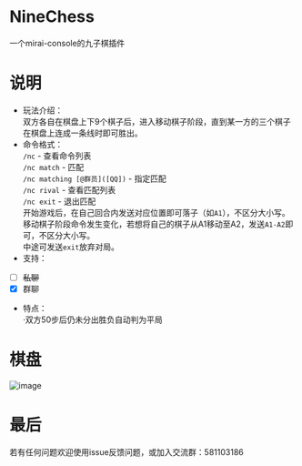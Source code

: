 # NineChess
一个mirai-console的九子棋插件
# 说明
* 玩法介绍：  
双方各自在棋盘上下9个棋子后，进入移动棋子阶段，直到某一方的三个棋子在棋盘上连成一条线时即可胜出。
* 命令格式：  
`/nc` - 查看命令列表  
`/nc match` - 匹配  
`/nc matching [@群员]([QQ])` - 指定匹配  
`/nc rival` - 查看匹配列表  
`/nc exit` - 退出匹配  
开始游戏后，在自己回合内发送对应位置即可落子（如`A1`），不区分大小写。  
移动棋子阶段命令发生变化，若想将自己的棋子从A1移动至A2，发送`A1-A2`即可，不区分大小写。  
中途可发送`exit`放弃对局。
* 支持：  
- [ ] ~~私聊~~
- [x] 群聊
* 特点：  
·双方50步后仍未分出胜负自动判为平局
# 棋盘
![image](https://menhera.ga/picture/Chess%20board.png)
# 最后
 若有任何问题欢迎使用issue反馈问题，或加入交流群：581103186
